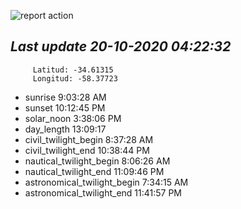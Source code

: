 ![report action](https://github.com/matiasz8/actions-for-reports/workflows/report%20action/badge.svg?branch=develop) 


## *****Last update 20-10-2020 04:22:32*****



		 Latitud: -34.61315
		 Longitud: -58.37723

 - sunrise 	 9:03:28 AM
 - sunset 	 10:12:45 PM
 - solar_noon 	 3:38:06 PM
 - day_length 	 13:09:17
 - civil_twilight_begin 	 8:37:28 AM
 - civil_twilight_end 	 10:38:44 PM
 - nautical_twilight_begin 	 8:06:26 AM
 - nautical_twilight_end 	 11:09:46 PM
 - astronomical_twilight_begin 	 7:34:15 AM
 - astronomical_twilight_end 	 11:41:57 PM
